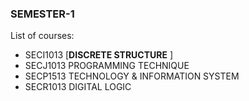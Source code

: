 ### SEMESTER-1
List of courses: 
- SECI1013 </b> [**DISCRETE STRUCTURE** ]
- SECJ1013 PROGRAMMING TECHNIQUE
- SECP1513 TECHNOLOGY & INFORMATION SYSTEM
- SECR1013 DIGITAL LOGIC
